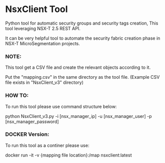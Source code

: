 NsxClient Tool
==============

Python tool for automatic security groups and security tags creation, This tool leveraging NSX-T 2.5 REST API.

It can be very helpful tool to automate the security fabric creation phase in NSX-T MicroSegmentation projects.

### NOTE:

This tool get a CSV file and create the relevant objects according to it.

Put the "mapping.csv" in the same directory as the tool file. (Example CSV file exists in "NsxClient_v3" directory)

### HOW TO:

To run this tool please use command structure below:

python NsxClient_v3.py -i [nsx_manager_ip] -u [nsx_manager_user] -p [nsx_manager_password]

### DOCKER Version:

To run this tool as a continer please use:

docker run -it -v {mapping file location}:/map nsxclient:latest
